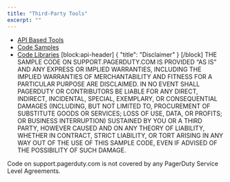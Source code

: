 ```yaml
---
title: "Third-Party Tools"
excerpt: ""
---
```

* [API Based Tools](doc:api-tools)
* [Code Samples](doc:code-samples) 
* [Code Libraries](doc:code-libraries)
[block:api-header]
{
  "title": "Disclaimer"
}
[/block]
THE SAMPLE CODE ON SUPPORT.PAGERDUTY.COM IS PROVIDED “AS IS” AND ANY EXPRESS OR IMPLIED WARRANTIES, INCLUDING THE IMPLIED WARRANTIES OF MERCHANTABILITY AND FITNESS FOR A PARTICULAR PURPOSE ARE DISCLAIMED. IN NO EVENT SHALL PAGERDUTY OR CONTRIBUTORS BE LIABLE FOR ANY DIRECT, INDIRECT, INCIDENTAL, SPECIAL, EXEMPLARY, OR CONSEQUENTIAL DAMAGES (INCLUDING, BUT NOT LIMITED TO, PROCUREMENT OF SUBSTITUTE GOODS OR SERVICES; LOSS OF USE, DATA, OR PROFITS; OR BUSINESS INTERRUPTION) SUSTAINED BY YOU OR A THIRD PARTY, HOWEVER CAUSED AND ON ANY THEORY OF LIABILITY, WHETHER IN CONTRACT, STRICT LIABILITY, OR TORT ARISING IN ANY WAY OUT OF THE USE OF THIS SAMPLE CODE, EVEN IF ADVISED OF THE POSSIBILITY OF SUCH DAMAGE.

Code on support.pagerduty.com is not covered by any PagerDuty Service Level Agreements.